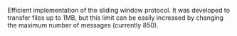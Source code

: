 Efficient implementation of the sliding window protocol. It was developed to transfer files up to 1MB, but this limit can be easily increased by changing the maximum number of messages (currently 850).
